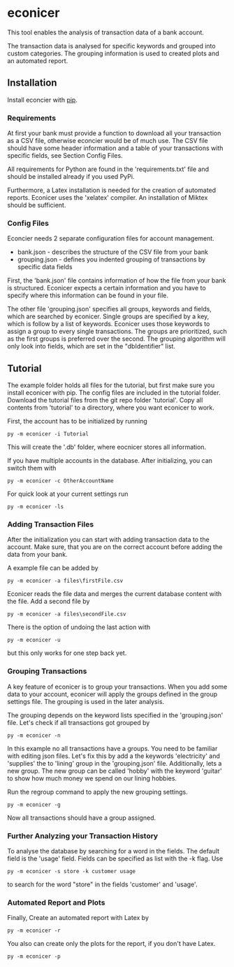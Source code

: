 # econicer

This tool enables the analysis of transaction data of a bank account.

The transaction data is analysed for specific keywords and grouped into custom
categories. The grouping information is used to created plots and an automated
report.

## Installation

Install econcier with [pip](https://test.pypi.org/project/econicer/).

### Requirements

At first your bank must provide a function to download all your transaction as
a CSV file, otherwise econcier would be of much use. The CSV file should have
some header information and a table of your transactions with specific fields,
see Section Config Files.

All requirements for Python are found in the 'requirements.txt' file and should
be installed already if you used PyPi.

Furthermore, a Latex installation is needed for the creation of automated
reports. Econicer uses the 'xelatex' compiler. An installation of Miktex
should be sufficient.

### Config Files

Econcier needs 2 separate configuration files for account management. 
* bank.json - describes the structure of the CSV file from your bank
* grouping.json - defines you indented grouping of transactions by specific 
                  data fields

First, the 'bank.json' file contains information of how the file from your bank
is structured. Econicer expects a certain information and you have to specify
where this information can be found in your file.

The other file 'grouping.json' specifies all groups, keywords and fields, which
are searched by econicer.  Single groups are specified by a key, which is follow
by a list of keywords. Econicer uses those keywords to assign a group to every
single transactions. The groups are prioritized, such as the first groups is
preferred over the second. The grouping algorithm will only look into fields,
which are set in the "dbIdentifier" list. 


## Tutorial

The example folder holds all files for the tutorial, but first make sure you
install econicer with pip. The config files are included in the tutorial
folder. Download the tutorial files from the git repo folder 'tutorial'. Copy
all contents from 'tutorial' to a directory, where you want econicer to work.

First, the account has to be initialized by running
```
py -m econicer -i Tutorial
```
This will create the '.db' folder, where eocnicer stores all information.

If you have multiple accounts in the database. After initializing, you can
switch them with
```
py -m econicer -c OtherAccountName
```

For quick look at your current settings run
```
py -m econicer -ls
```

### Adding Transaction Files

After the initialization you can start with adding transaction data to the account.
Make sure, that you are on the correct account before adding the data from your bank.

A example file can be added by
```
py -m econicer -a files\firstFile.csv
```
Econicer reads the file data and merges the current database content with the file.
Add a second file by
```
py -m econicer -a files\secondFile.csv
```

There is the option of undoing the last action with
```
py -m econicer -u
```
but this only works for one step back yet.


### Grouping Transactions

A key feature of econicer is to group your transactions. When you add some data
to your account, econicer will apply the groups defined in the group settings
file. The grouping is used in the later analysis.

The grouping depends on the keyword lists specified in the 'grouping.json' file.
Let's check if all transactions got grouped by
 ```
 py -m econicer -n
```

In this example no all transactions have a groups. You need to be familiar with
editing json files. Let's fix this by add a the keywords 'electricity' and
'supplies' the to 'lining' group in the 'grouping.json' file. Additionally, lets
a new group. The new group can be called 'hobby' with the keyword 'guitar' to
show how much money we spend on our lining hobbies.

Run the regroup command to apply the new grouping settings.
```
py -m econicer -g
```
Now all transactions should have a group assigned.

### Further Analyzing your Transaction History

To analyse the database by searching for a word in the fields. The default field is the 'usage' field.
Fields can be specified as list with the -k flag. Use
```
py -m econicer -s store -k customer usage
```
to search for the word "store" in the fields 'customer' and 'usage'.

### Automated Report and Plots

Finally, Create an automated report with Latex by
```
py -m econicer -r
```

You also can create only the plots for the report, if you don't have Latex.
```
py -m econicer -p
```